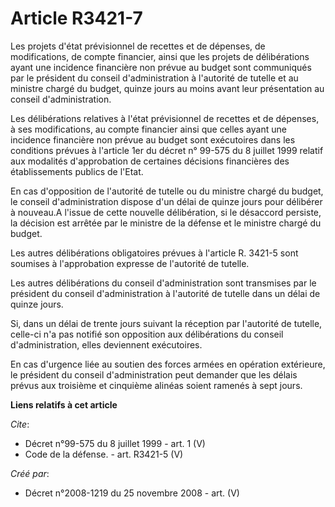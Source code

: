 # Article R3421-7

Les projets d'état prévisionnel de recettes et de dépenses, de modifications, de compte financier, ainsi que les projets de
délibérations ayant une incidence financière non prévue au budget sont communiqués par le président du conseil
d'administration à l'autorité de tutelle et au ministre chargé du budget, quinze jours au moins avant leur présentation au
conseil d'administration. 

Les délibérations relatives à l'état prévisionnel de recettes et de dépenses, à ses modifications, au compte financier ainsi
que celles ayant une incidence financière non prévue au budget sont exécutoires dans les conditions prévues à l'article 1er
du décret n° 99-575 du 8 juillet 1999 relatif aux modalités d'approbation de certaines décisions financières des
établissements publics de l'Etat. 

En cas d'opposition de l'autorité de tutelle ou du ministre chargé du budget, le conseil d'administration dispose d'un délai
de quinze jours pour délibérer à nouveau.A l'issue de cette nouvelle délibération, si le désaccord persiste, la décision est
arrêtée par le ministre de la défense et le ministre chargé du budget. 

Les autres délibérations obligatoires prévues à l'article R. 3421-5 sont soumises à l'approbation expresse de l'autorité de
tutelle. 

Les autres délibérations du conseil d'administration sont transmises par le président du conseil d'administration à
l'autorité de tutelle dans un délai de quinze jours. 

Si, dans un délai de trente jours suivant la réception par l'autorité de tutelle, celle-ci n'a pas notifié son opposition aux
délibérations du conseil d'administration, elles deviennent exécutoires. 

En cas d'urgence liée au soutien des forces armées en opération extérieure, le président du conseil d'administration peut
demander que les délais prévus aux troisième et cinquième alinéas soient ramenés à sept jours.

**Liens relatifs à cet article**

_Cite_:

  - Décret n°99-575 du 8 juillet 1999 - art. 1 (V)
  - Code de la défense. - art. R3421-5 (V)

_Créé par_:

  - Décret n°2008-1219 du 25 novembre 2008 - art. (V)
